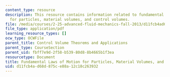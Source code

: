 ```yaml
---
content_type: resource
description: This resource contains information related to fundamental laws of motion
  for particles, material volumes, and control volumes.
file: /media/courses/2-25-advanced-fluid-mechanics-fall-2013/d11fcb4ad68d875ce88a12c18c263932_MIT2_25F13_Fundam_Law-Son.pdf
file_type: application/pdf
learning_resource_types: []
ocw_type: OCWFile
parent_title: Control Volume Theorems and Applications
parent_type: CourseSection
parent_uid: fbff7e9d-2f58-b539-80d8-8b4665b1f3ea
resourcetype: Document
title: Fundamental Laws of Motion for Particles, Material Volumes, and Control Volumes
uid: d11fcb4a-d68d-875c-e88a-12c18c263932
---
```

